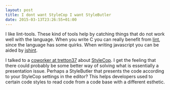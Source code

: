 ```yaml
---
layout: post
title: I dont want StyleCop I want StyleButler
date: 2015-03-13T23:26:55+01:00
---
```


I like lint-tools. These kind of tools help by catching things that do not work well with the language. When you write C you can really benefit from [lint](http://en.wikipedia.org/wiki/Lint_%28software%29), since the language has some quirks. When writing javascript you can be aided by [jshint](http://jshint.com/).

I talked to a [coworker at tretton37](http://tretton37.com/career/meet/about/per-westerlund) about [StyleCop](https://stylecop.codeplex.com/). I get the feeling that there could probably be some better way of solving what is essentially a presentation issue. Perhaps a StyleButler that presents the code according to your StyleCop settings in the editor? This helps developers used to certain code styles to read code from a code base with a different esthetic.
